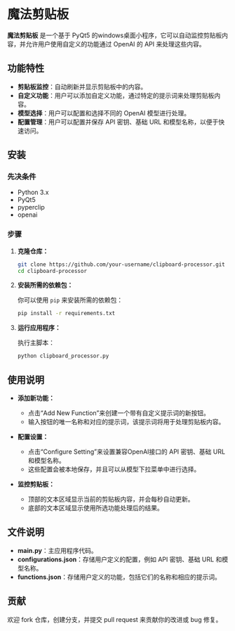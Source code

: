# 魔法剪贴板

**魔法剪贴板** 是一个基于 PyQt5 的windows桌面小程序，它可以自动监控剪贴板内容，并允许用户使用自定义的功能通过 OpenAI 的 API 来处理这些内容。

## 功能特性

- **剪贴板监控**：自动刷新并显示剪贴板中的内容。
- **自定义功能**：用户可以添加自定义功能，通过特定的提示词来处理剪贴板内容。
- **模型选择**：用户可以配置和选择不同的 OpenAI 模型进行处理。
- **配置管理**：用户可以配置并保存 API 密钥、基础 URL 和模型名称，以便于快速访问。

## 安装

### 先决条件

- Python 3.x
- PyQt5
- pyperclip
- openai

### 步骤

1. **克隆仓库：**

   ```bash
   git clone https://github.com/your-username/clipboard-processor.git
   cd clipboard-processor
   ```

2. **安装所需的依赖包：**

   你可以使用 `pip` 来安装所需的依赖包：

   ```bash
   pip install -r requirements.txt
   ```

3. **运行应用程序：**

   执行主脚本：

   ```bash
   python clipboard_processor.py
   ```

## 使用说明

- **添加新功能：**
  - 点击“Add New Function”来创建一个带有自定义提示词的新按钮。
  - 输入按钮的唯一名称和对应的提示词，该提示词将用于处理剪贴板内容。

- **配置设置：**
  - 点击“Configure Setting”来设置兼容OpenAI接口的 API 密钥、基础 URL 和模型名称。
  - 这些配置会被本地保存，并且可以从模型下拉菜单中进行选择。

- **监控剪贴板：**
  - 顶部的文本区域显示当前的剪贴板内容，并会每秒自动更新。
  - 底部的文本区域显示使用所选功能处理后的结果。

## 文件说明

- **main.py**：主应用程序代码。
- **configurations.json**：存储用户定义的配置，例如 API 密钥、基础 URL 和模型名称。
- **functions.json**：存储用户定义的功能，包括它们的名称和相应的提示词。

## 贡献

欢迎 fork 仓库，创建分支，并提交 pull request 来贡献你的改进或 bug 修复。


